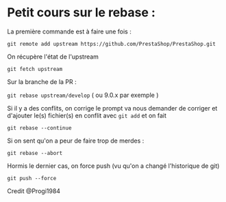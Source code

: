 # Petit cours sur le rebase : 

La première commande est à faire une fois :

`git remote add upstream https://github.com/PrestaShop/PrestaShop.git`

On récupère l'état de l'upstream

`git fetch upstream`

Sur la branche de la PR :

`git rebase upstream/develop` ( ou 9.0.x par exemple )

Si il y a des conflits, on corrige le prompt va nous demander de corriger et d'ajouter le(s) fichier(s) en conflit avec `git add` et on fait 

`git rebase --continue`

Si on sent qu'on a peur de faire trop de merdes :

`git rebase --abort`

Hormis le dernier cas, on force push (vu qu'on a changé l'historique de git)

`git push --force`

Credit @Progi1984
